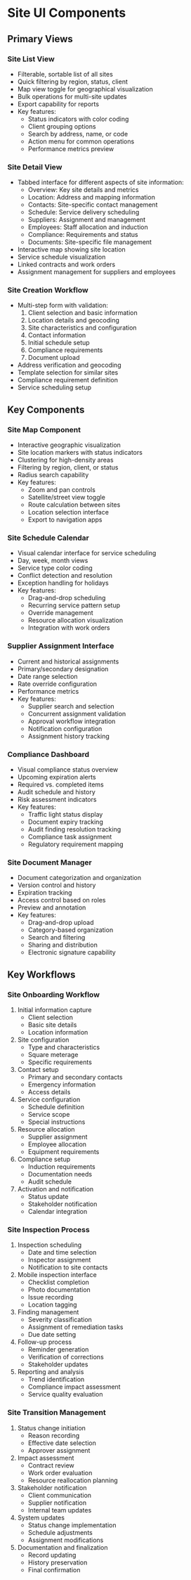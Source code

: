 
# Site UI Components

## Primary Views

### Site List View
- Filterable, sortable list of all sites
- Quick filtering by region, status, client
- Map view toggle for geographical visualization
- Bulk operations for multi-site updates
- Export capability for reports
- Key features:
  - Status indicators with color coding
  - Client grouping options
  - Search by address, name, or code
  - Action menu for common operations
  - Performance metrics preview

### Site Detail View
- Tabbed interface for different aspects of site information:
  - Overview: Key site details and metrics
  - Location: Address and mapping information
  - Contacts: Site-specific contact management
  - Schedule: Service delivery scheduling
  - Suppliers: Assignment and management
  - Employees: Staff allocation and induction
  - Compliance: Requirements and status
  - Documents: Site-specific file management
- Interactive map showing site location
- Service schedule visualization
- Linked contracts and work orders
- Assignment management for suppliers and employees

### Site Creation Workflow
- Multi-step form with validation:
  1. Client selection and basic information
  2. Location details and geocoding
  3. Site characteristics and configuration
  4. Contact information
  5. Initial schedule setup
  6. Compliance requirements
  7. Document upload
- Address verification and geocoding
- Template selection for similar sites
- Compliance requirement definition
- Service scheduling setup

## Key Components

### Site Map Component
- Interactive geographic visualization
- Site location markers with status indicators
- Clustering for high-density areas
- Filtering by region, client, or status
- Radius search capability
- Key features:
  - Zoom and pan controls
  - Satellite/street view toggle
  - Route calculation between sites
  - Location selection interface
  - Export to navigation apps

### Site Schedule Calendar
- Visual calendar interface for service scheduling
- Day, week, month views
- Service type color coding
- Conflict detection and resolution
- Exception handling for holidays
- Key features:
  - Drag-and-drop scheduling
  - Recurring service pattern setup
  - Override management
  - Resource allocation visualization
  - Integration with work orders

### Supplier Assignment Interface
- Current and historical assignments
- Primary/secondary designation
- Date range selection
- Rate override configuration
- Performance metrics
- Key features:
  - Supplier search and selection
  - Concurrent assignment validation
  - Approval workflow integration
  - Notification configuration
  - Assignment history tracking

### Compliance Dashboard
- Visual compliance status overview
- Upcoming expiration alerts
- Required vs. completed items
- Audit schedule and history
- Risk assessment indicators
- Key features:
  - Traffic light status display
  - Document expiry tracking
  - Audit finding resolution tracking
  - Compliance task assignment
  - Regulatory requirement mapping

### Site Document Manager
- Document categorization and organization
- Version control and history
- Expiration tracking
- Access control based on roles
- Preview and annotation
- Key features:
  - Drag-and-drop upload
  - Category-based organization
  - Search and filtering
  - Sharing and distribution
  - Electronic signature capability

## Key Workflows

### Site Onboarding Workflow
1. Initial information capture
   - Client selection
   - Basic site details
   - Location information
2. Site configuration
   - Type and characteristics
   - Square meterage
   - Specific requirements
3. Contact setup
   - Primary and secondary contacts
   - Emergency information
   - Access details
4. Service configuration
   - Schedule definition
   - Service scope
   - Special instructions
5. Resource allocation
   - Supplier assignment
   - Employee allocation
   - Equipment requirements
6. Compliance setup
   - Induction requirements
   - Documentation needs
   - Audit schedule
7. Activation and notification
   - Status update
   - Stakeholder notification
   - Calendar integration

### Site Inspection Process
1. Inspection scheduling
   - Date and time selection
   - Inspector assignment
   - Notification to site contacts
2. Mobile inspection interface
   - Checklist completion
   - Photo documentation
   - Issue recording
   - Location tagging
3. Finding management
   - Severity classification
   - Assignment of remediation tasks
   - Due date setting
4. Follow-up process
   - Reminder generation
   - Verification of corrections
   - Stakeholder updates
5. Reporting and analysis
   - Trend identification
   - Compliance impact assessment
   - Service quality evaluation

### Site Transition Management
1. Status change initiation
   - Reason recording
   - Effective date selection
   - Approver assignment
2. Impact assessment
   - Contract review
   - Work order evaluation
   - Resource reallocation planning
3. Stakeholder notification
   - Client communication
   - Supplier notification
   - Internal team updates
4. System updates
   - Status change implementation
   - Schedule adjustments
   - Assignment modifications
5. Documentation and finalization
   - Record updating
   - History preservation
   - Final confirmation
